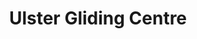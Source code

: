 ---
title: "Ulster Gliding Centre"
address: "Ulster Gliding Club, Bellarena Airfield 367 Seacoast Road, Derry, BT49 0LA"
tel: "+44 (0)28 7775 0301"
county: "Derry"
category: "Flying"
type: "Content"
lat: "55.05282974243164"
lng: "-6.949748992919922"
---